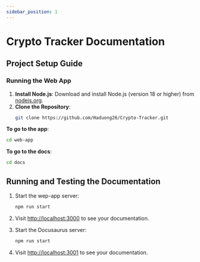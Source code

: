 ```yaml
---
sidebar_position: 1
---
```


# Crypto Tracker Documentation

## Project Setup Guide

### Running the Web App
1. **Install Node.js**: Download and install Node.js (version 18 or higher) from [nodejs.org](https://nodejs.org).
2. **Clone the Repository**:
   ```bash
   git clone https://github.com/Haduong26/Crypto-Tracker.git
   ```
**To go to the app**:
   ```bash
   cd web-app
   ```
   
**To go to the docs**:
   ```bash
   cd docs
   ```

## Running and Testing the Documentation 

1. Start the wep-app server:
   ```bash
   npm run start
   ```
2. Visit [http://localhost:3000](http://localhost:3001) to see your documentation.

3. Start the Docusaurus server:
   ```bash
   npm run start
   ```
4. Visit [http://localhost:3001](http://localhost:3001) to see your documentation.
